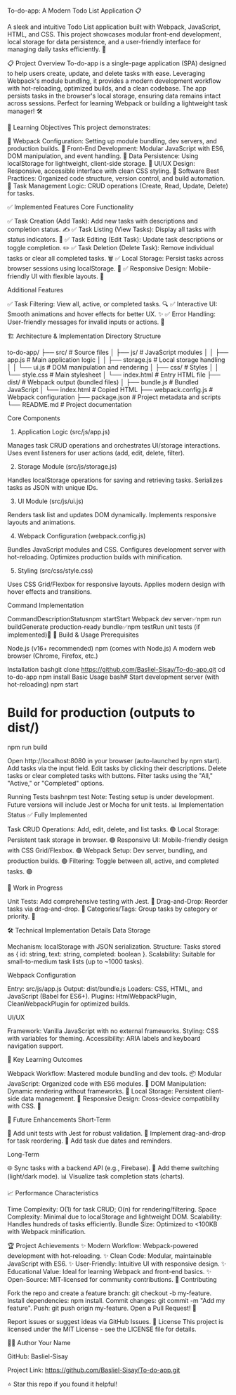 To-do-app: A Modern Todo List Application 📋


A sleek and intuitive Todo List application built with Webpack, JavaScript, HTML, and CSS. This project showcases modular front-end development, local storage for data persistence, and a user-friendly interface for managing daily tasks efficiently. 🚀


📋 Project Overview
To-do-app is a single-page application (SPA) designed to help users create, update, and delete tasks with ease. Leveraging Webpack's module bundling, it provides a modern development workflow with hot-reloading, optimized builds, and a clean codebase. The app persists tasks in the browser's local storage, ensuring data remains intact across sessions. Perfect for learning Webpack or building a lightweight task manager! 🛠️


🎯 Learning Objectives
This project demonstrates:

🔹 Webpack Configuration: Setting up module bundling, dev servers, and production builds.
🔹 Front-End Development: Modular JavaScript with ES6, DOM manipulation, and event handling.
🔹 Data Persistence: Using localStorage for lightweight, client-side storage.
🔹 UI/UX Design: Responsive, accessible interface with clean CSS styling.
🔹 Software Best Practices: Organized code structure, version control, and build automation.
🔹 Task Management Logic: CRUD operations (Create, Read, Update, Delete) for tasks.

✅ Implemented Features
Core Functionality

✅ Task Creation (Add Task): Add new tasks with descriptions and completion status. ✍️
✅ Task Listing (View Tasks): Display all tasks with status indicators. 📜
✅ Task Editing (Edit Task): Update task descriptions or toggle completion. ✏️
✅ Task Deletion (Delete Task): Remove individual tasks or clear all completed tasks. 🗑️
✅ Local Storage: Persist tasks across browser sessions using localStorage. 💾
✅ Responsive Design: Mobile-friendly UI with flexible layouts. 📱

Additional Features

✅ Task Filtering: View all, active, or completed tasks. 🔍
✅ Interactive UI: Smooth animations and hover effects for better UX. ✨
✅ Error Handling: User-friendly messages for invalid inputs or actions. 🚫

🏗️ Architecture & Implementation
Directory Structure

to-do-app/
├── src/                     # Source files
│   ├── js/                 # JavaScript modules
│   │   ├── app.js         # Main application logic
│   │   ├── storage.js     # Local storage handling
│   │   └── ui.js          # DOM manipulation and rendering
│   ├── css/               # Styles
│   │   └── style.css      # Main stylesheet
│   └── index.html         # Entry HTML file
├── dist/                   # Webpack output (bundled files)
│   ├── bundle.js          # Bundled JavaScript
│   └── index.html         # Copied HTML
├── webpack.config.js       # Webpack configuration
├── package.json            # Project metadata and scripts
└── README.md               # Project documentation

Core Components
1. Application Logic (src/js/app.js)

Manages task CRUD operations and orchestrates UI/storage interactions.
Uses event listeners for user actions (add, edit, delete, filter).

2. Storage Module (src/js/storage.js)

Handles localStorage operations for saving and retrieving tasks.
Serializes tasks as JSON with unique IDs.

3. UI Module (src/js/ui.js)

Renders task list and updates DOM dynamically.
Implements responsive layouts and animations.

4. Webpack Configuration (webpack.config.js)

Bundles JavaScript modules and CSS.
Configures development server with hot-reloading.
Optimizes production builds with minification.

5. Styling (src/css/style.css)

Uses CSS Grid/Flexbox for responsive layouts.
Applies modern design with hover effects and transitions.

Command Implementation

























CommandDescriptionStatusnpm startStart Webpack dev server✅npm run buildGenerate production-ready bundle✅npm testRun unit tests (if implemented)🚧
🚀 Build & Usage
Prerequisites

Node.js (v16+ recommended)
npm (comes with Node.js)
A modern web browser (Chrome, Firefox, etc.)

Installation
bashgit clone https://github.com/Basliel-Sisay/To-do-app.git
cd to-do-app
npm install
Basic Usage
bash# Start development server (with hot-reloading)
npm start

# Build for production (outputs to dist/)
npm run build

Open http://localhost:8080 in your browser (auto-launched by npm start).
Add tasks via the input field.
Edit tasks by clicking their descriptions.
Delete tasks or clear completed tasks with buttons.
Filter tasks using the "All," "Active," or "Completed" options.

Running Tests
bashnpm test
Note: Testing setup is under development. Future versions will include Jest or Mocha for unit tests.
📊 Implementation Status
✅ Fully Implemented

Task CRUD Operations: Add, edit, delete, and list tasks. 🟢
Local Storage: Persistent task storage in browser. 🟢
Responsive UI: Mobile-friendly design with CSS Grid/Flexbox. 🟢
Webpack Setup: Dev server, bundling, and production builds. 🟢
Filtering: Toggle between all, active, and completed tasks. 🟢

🚧 Work in Progress

Unit Tests: Add comprehensive testing with Jest. 🔄
Drag-and-Drop: Reorder tasks via drag-and-drop. 🔄
Categories/Tags: Group tasks by category or priority. 🔄

🛠️ Technical Implementation Details
Data Storage

Mechanism: localStorage with JSON serialization.
Structure: Tasks stored as { id: string, text: string, completed: boolean }.
Scalability: Suitable for small-to-medium task lists (up to ~1000 tasks).

Webpack Configuration

Entry: src/js/app.js
Output: dist/bundle.js
Loaders: CSS, HTML, and JavaScript (Babel for ES6+).
Plugins: HtmlWebpackPlugin, CleanWebpackPlugin for optimized builds.

UI/UX

Framework: Vanilla JavaScript with no external frameworks.
Styling: CSS with variables for theming.
Accessibility: ARIA labels and keyboard navigation support.

🎯 Key Learning Outcomes

Webpack Workflow: Mastered module bundling and dev tools. 📦
Modular JavaScript: Organized code with ES6 modules. 🧩
DOM Manipulation: Dynamic rendering without frameworks. 🎨
Local Storage: Persistent client-side data management. 💾
Responsive Design: Cross-device compatibility with CSS. 📱

🚧 Future Enhancements
Short-Term

🔄 Add unit tests with Jest for robust validation.
🔄 Implement drag-and-drop for task reordering.
🔄 Add task due dates and reminders.

Long-Term

🌐 Sync tasks with a backend API (e.g., Firebase).
🎨 Add theme switching (light/dark mode).
📊 Visualize task completion stats (charts).

📈 Performance Characteristics

Time Complexity: O(1) for task CRUD; O(n) for rendering/filtering.
Space Complexity: Minimal due to localStorage and lightweight DOM.
Scalability: Handles hundreds of tasks efficiently.
Bundle Size: Optimized to <100KB with Webpack minification.

🏆 Project Achievements
✨ Modern Workflow: Webpack-powered development with hot-reloading.
✨ Clean Code: Modular, maintainable JavaScript with ES6.
✨ User-Friendly: Intuitive UI with responsive design.
✨ Educational Value: Ideal for learning Webpack and front-end basics.
✨ Open-Source: MIT-licensed for community contributions.
🤝 Contributing

Fork the repo and create a feature branch: git checkout -b my-feature.
Install dependencies: npm install.
Commit changes: git commit -m "Add my feature".
Push: git push origin my-feature.
Open a Pull Request! 🎉

Report issues or suggest ideas via GitHub Issues.
📄 License
This project is licensed under the MIT License - see the LICENSE file for details.

👨‍💻 Author
Your Name

GitHub: Basliel-Sisay

Project Link: https://github.com/Basliel-Sisay/To-do-app.git

⭐ Star this repo if you found it helpful!